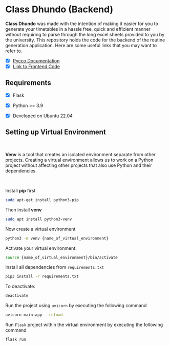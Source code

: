 # Class Dhundo (Backend)

**Class Dhundo** was made with the intention of making it easier for you to generate your timetables in a hassle free, quick and efficient manner without requiring to parse through the long excel sheets provided to you by the university. This repository holds the code for the backend of the routine generation application. Here are some useful links that you may want to refer to.

- [x] [Pycco Documentation](https://github.com/Ansh-Sarkar/class-dhundo-backend/tree/main/docs)
- [x] [Link to Frontend Code](https://github.com/Ansh-Sarkar/class-dhundo-frontend)

## Requirements

- [x] Flask
- [x] Python >= 3.9
- [x] Developed on Ubuntu 22.04


## Setting up Virtual Environment

<br>

**Venv** is a tool that creates an isolated environment separate from other projects. Creating a virtual environment allows us to work on a Python project without affecting other projects that also use Python and their dependencies.

<br>

Install **pip** first
```bash
sudo apt-get install python3-pip
```

Then install **venv**
```bash
sudo apt install python3-venv
```

Now create a virtual environment 
```bash
python3 -m venv {name_of_virtual_environment}
```
  
Activate your virtual environment:    
```bash
source {name_of_virtual_environment}/bin/activate
```

Install all dependencies from ```requirements.txt```
```bash
pip3 install -r requirements.txt
```

To deactivate:
```bash
deactivate
```

Run the project using ```uvicorn``` by executing the following command
```bash
uvicorn main:app --reload
```

Run ```Flask``` project within the virtual environment by executing the following command
```bash
flask run
```

<br>
